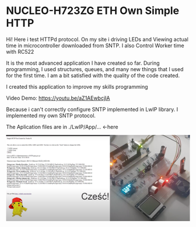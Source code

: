# NUCLEO-H723ZG ETH Own Simple HTTP
Hi!
Here i test HTTPd protocol. On my site i driving LEDs and Viewing actual time in microcontroller 
downloaded from SNTP. I also Control Worker time with RC522

It is the most advanced application I have created so far. During programming, I used structures, queues, and many new things that I used for the first time. I am a bit satisfied with the quality of the code created.

I created this application to improve my skills programming

Video Demo:
https://youtu.be/aZ1AEwbcjIA


Because i can't correctly configure SNTP implemented in LwIP library. I implemented my own SNTP protocol.

The Aplication files are in ./LwIP/App/... <-here

![Visualisation](https://github.com/trteodor/Nucleo-STM32H723ZG-SimpleETH_ownHTTP/blob/master/WizualizacjaHTTP.PNG)
